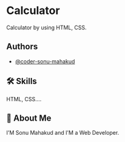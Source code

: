 # Calculator

Calculator by using HTML, CSS.


## Authors

- [@coder-sonu-mahakud](https://github.com/coder-sonu-mahakud)

  
## 🛠 Skills
HTML, CSS....

## 🚀 About Me
I'M Sonu Mahakud and I'M a Web Developer.
